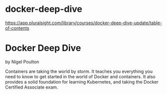 # docker-deep-dive
https://app.pluralsight.com/library/courses/docker-deep-dive-update/table-of-contents

# Docker Deep Dive
by Nigel Poulton

Containers are taking the world by storm. It teaches you everything you need to know to get started in the world of Docker and containers. It also provides a solid foundation for learning Kubernetes, and taking the Docker Certified Associate exam.

